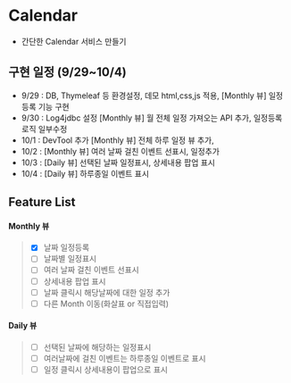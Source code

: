 # Calendar
- 간단한 Calendar 서비스 만들기

## 구현 일정 (9/29~10/4)
- 9/29 : DB, Thymeleaf 등 환경설정, 데모 html,css,js 적용, [Monthly 뷰] 일정등록 기능 구현  
- 9/30 : Log4jdbc 설정 [Monthly 뷰] 월 전체 일정 가져오는 API 추가, 일정등록 로직 일부수정 
- 10/1 : DevTool 추가 [Monthly 뷰] 전체 하루 일정 뷰 추가,
- 10/2 : [Monthly 뷰] 여러 날짜 걸친 이벤트 선표시, 일정추가
- 10/3 : [Daily 뷰] 선택된 날짜 일정표시, 상세내용 팝업 표시
- 10/4 : [Daily 뷰] 하루종일 이벤트 표시

## Feature List 

#### Monthly 뷰
> - [X] 날짜 일정등록
> - [ ] 날짜별 일정표시
> - [ ] 여러 날짜 걸친 이벤트 선표시
> - [ ] 상세내용 팝업 표시
> - [ ] 날짜 클릭시 해당날짜에 대한 일정 추가
> - [ ] 다른 Month 이동(화살표 or 직접입력)

#### Daily 뷰

> - [ ] 선택된 날짜에 해당하는 일정표시
> - [ ] 여러날짜에 걸친 이벤트는 하루종일 이벤트로 표시
> - [ ] 일정 클릭시 상세내용이 팝업으로 표시